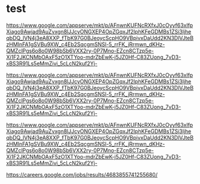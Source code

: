 # test

https://www.google.com/appserve/mkt/p/AFnwnKUFNcRXfxJ0cOyyf63xlfpXiago9Awjad9AuZvxgn8lJJcyONGXEP4OpZGqxJf2IphKFeGDMBs1ZSi3ljheqbDQ_lVN4j3eA8XXP_fTbK97G0BJeoycScpHO9VBpivxDaUdd2KN3DlVJteBzHMInFA1gSVBu9XW_c4Eb2SqcgmSNSl-5_rrFK_jRrmwn_dKHz-QMZclPgs6o8o0W98bSb6VXX2ry-0P7Mno-EZcn8CTzp5e-Xi1F2JKCNMbOAxF5zO1XTYoo-mdrZbEwK-j5JZ0Hf-C83ZUong_7vD3-xBS3R91Ls5eMmZivi_5cLcN2kuf2Yj-


https://www.google.com/appserve/mkt/p/AFnwnKUFNcRXfxJ0cOyyf63xlfpXiago9Awjad9AuZvxgn8lJJcyONGXEP4OpZGqxJf2IphKFeGDMBs1ZSi3ljheqbDQ_lVN4j3eA8XXP_fTbK97G0BJeoycScpHO9VBpivxDaUdd2KN3DlVJteBzHMInFA1gSVBu9XW_c4Eb2SqcgmSNSl-5_rrFK_jRrmwn_dKHz-QMZclPgs6o8o0W98bSb6VXX2ry-0P7Mno-EZcn8CTzp5e-Xi1F2JKCNMbOAxF5zO1XTYoo-mdrZbEwK-j5JZ0Hf-C83ZUong_7vD3-xBS3R91Ls5eMmZivi_5cLcN2kuf2Yj-

https://www.google.com/appserve/mkt/p/AFnwnKUFNcRXfxJ0cOyyf63xlfpXiago9Awjad9AuZvxgn8lJJcyONGXEP4OpZGqxJf2IphKFeGDMBs1ZSi3ljheqbDQ_lVN4j3eA8XXP_fTbK97G0BJeoycScpHO9VBpivxDaUdd2KN3DlVJteBzHMInFA1gSVBu9XW_c4Eb2SqcgmSNSl-5_rrFK_jRrmwn_dKHz-QMZclPgs6o8o0W98bSb6VXX2ry-0P7Mno-EZcn8CTzp5e-Xi1F2JKCNMbOAxF5zO1XTYoo-mdrZbEwK-j5JZ0Hf-C83ZUong_7vD3-xBS3R91Ls5eMmZivi_5cLcN2kuf2Yj-

https://careers.google.com/jobs/results/4683855741255680/
